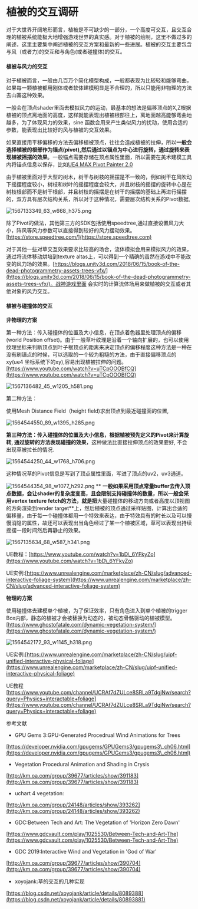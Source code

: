 # 植被的交互调研

对于大世界开阔地形而言，植被是不可缺少的一部分，一个高度可交互，且交互合理的植被系统能极大地增强游戏世界的真实感。对于植被的绘制，这里不做过多的阐述，这里主要集中阐述植被的交互方案和最新的一些进展。植被的交互主要包含与风（或者力)的交互和与角色(或者碰撞体)的交互。

#### 植被与风力的交互

&#x20;       对于植被而言，一般由几百万个简化模型构成，一般都表现为比较轻和能够弯曲，如果每一颗植被都用刚体或者软体建模明显是不合理的，所以只能用非物理的方法去山寨这种效果。

&#x20;       一般会在顶点shader里面去模拟风力的运动，最基本的想法是偏移顶点的X,Z根据植被的顶点离地面的高度，这样就能表现出植被根部往上，离地面越高能够弯曲地越多，为了体现风力的效果，sine 函数会用来产生类似风力的扰动，使用合适的参数，能表现出比较好的风与植被的交互效果。

&#x20;         如果直接用平移偏移的方法去偏移植被顶点，往往会造成植被的拉伸，所以**一般会选择植被的根部作为锚点(pivot),然后通过以锚点为中心进行旋转，通过旋转来表现植被摇摆的效果**。一般锚点需要存储在顶点属性里面，所以需要在美术建模工具内将锚点信息以保存，比如[UE4 MAX Pivot Painter 2.0](https://docs.unrealengine.com/zh-CN/Engine/Content/Tools/PivotPainter/PivotPainter2/index.html)

&#x20;      由于植被里面对于大型的树木，树干与树枝的摇摆是不一致的，例如树干在风吹动下摇摆程度较小，树枝和树叶的摇摆程度会较大，并且树枝的摇摆的旋转中心是在树枝根部而不是树干根部，并且树枝的摇摆是在树干的摇摆的基础上再进行摇摆的，双方具有层次结构关系，所以对于这种情况，需要层次结构关系的Pivot数据,

![1567133349\_63\_w668\_h375.png](http://km.oa.com/files/photos/captures/201908/1567133349\_63\_w668\_h375.png)

&#x20;      除了Pivot的做法，其他第三方的SDK包括使用speedtree,通过直接设置风力大小，阵风等风力参数可以直接得到较好的风力摆动效果。[https://store.speedtree.com/](https://store.speedtree.com)

&#x20;       对于其他一些对草交互效果要求比较高的场合，流体模拟会用来模拟风力的效果，通过将流体移动烘培到texture altas上，可以得到一个精确的虽然在游戏中不能改变的风力场的效果。[https://blogs.unity3d.com/2018/06/15/book-of-the-dead-photogrammetry-assets-trees-vfx/](https://blogs.unity3d.com/2018/06/15/book-of-the-dead-photogrammetry-assets-trees-vfx/)。战神游戏里面 会实时的计算流体场用来做植被的交互或者其他对象的风力交互。

#### 植被与碰撞体的交互

**非物理的方案**&#x20;

第一种方法：传入碰撞体的位置及大小信息，在顶点着色器里处理顶点的偏移(world Position offset)。由于一般草叶纹理是沿着一个轴向扩展的，也可以使用纹理坐标来判断顶点到叶子根顶点的距离来决定顶点的偏移程度这种方法是一种在没有刷锚点的时候，可以选取的一个较为粗糙的方法，由于直接偏移顶点的xy(ue4 坐标系统下的xy),容易出现植被拉伸的问题。[https://www.youtube.com/watch?v=uTCpOOOBfCQ](https://www.youtube.com/watch?v=uTCpOOOBfCQ)

![1567136482\_45\_w1205\_h581.png](http://km.oa.com/files/photos/captures/201908/1567136482\_45\_w1205\_h581.png)

第二种方法：

使用Mesh Distance Field（height field)求出顶点到最近碰撞面的位置,&#x20;

![1564544550\_89\_w1395\_h285.png](http://km.oa.com/files/photos/captures/201907/1564544550\_89\_w1395\_h285.png)

**第三种方法：传入碰撞体的位置及大小信息，根据植被预先定义的Pivot来计算旋转, 通过旋转的方法表现碰撞的效果**，这种做法比直接拉伸顶点的效果要好, 不会出现草被拉长的情况.

![1564544250\_44\_w1768\_h706.png](http://km.oa.com/files/photos/captures/201907/1564544250\_44\_w1768\_h706.png)

这种情况草的Pivot信息是写到了顶点属性里面，写进了顶点的uv2，uv3通道。

![1564544354\_98\_w1077\_h292.png](http://km.oa.com/files/photos/captures/201907/1564544354\_98\_w1077\_h292.png)        ** **一般如果采用顶点常量buffer去传入顶点数据，会让shader的复杂度变高，且会限制支持碰撞体的数量，所以一般会采用vertex texture fetch的方法，就是把**大量碰撞体的移动方向或者高度以顶视图的方向渲染到render target**上，然后植被的顶点通过采样贴图，计算出合适的偏移量，由于每一个碰撞体都用一个特效来表达，由于特效具有的时长以及可以慢慢消隐的属性，故还可以表现出当角色经过了某一个植被区域，草可以表现出持续摇摆一段时间然后再静止的效果。

![1567135634\_68\_w587\_h341.png](http://km.oa.com/files/photos/captures/201908/1567135634\_68\_w587\_h341.png)

UE教程：[https://www.youtube.com/watch?v=1bD\_6YFkyZo](https://www.youtube.com/watch?v=1bD\_6YFkyZo)

UE实例:[https://www.unrealengine.com/marketplace/zh-CN/slug/advanced-interactive-foliage-system](https://www.unrealengine.com/marketplace/zh-CN/slug/advanced-interactive-foliage-system)

**物理的方案**

使用碰撞体去建模单个植被，为了保证效率，只有角色进入到单个植被的trigger Box内部，静态的植被才会被替换为动态的，被动态骨骼驱动的植被模型。[https://www.ghostofatale.com/dynamic-vegetation-system/](https://www.ghostofatale.com/dynamic-vegetation-system/)

![1564542172\_93\_w1145\_h318.png](http://km.oa.com/files/photos/captures/201907/1564542172\_93\_w1145\_h318.png)

UE实例:[https://www.unrealengine.com/marketplace/zh-CN/slug/uipf-unified-interactive-physical-foliage](https://www.unrealengine.com/marketplace/zh-CN/slug/uipf-unified-interactive-physical-foliage)

UE教程[https://www.youtube.com/channel/UCRAf7dZULce8SRLa9TdgjNw/search?query=Physics+interactable+foliage](https://www.youtube.com/channel/UCRAf7dZULce8SRLa9TdgjNw/search?query=Physics+interactable+foliage)

参考文献

* GPU Gems 3:GPU-Generated Procedrual Wind Animations for Trees

[https://developer.nvidia.com/gpugems/GPUGems3/gpugems3\_ch06.html](https://developer.nvidia.com/gpugems/GPUGems3/gpugems3\_ch06.html)

* Vegetation Procedural Animation and Shading in Crysis

[http://km.oa.com/group/39677/articles/show/391183](http://km.oa.com/group/39677/articles/show/391183)

* uchart 4 vegetation:

[http://km.oa.com/group/24148/articles/show/393262](http://km.oa.com/group/24148/articles/show/393262)

* GDC:Between Tech and Art: The Vegetation of 'Horizon Zero Dawn'

&#x20;[https://www.gdcvault.com/play/1025530/Between-Tech-and-Art-The](https://www.gdcvault.com/play/1025530/Between-Tech-and-Art-The)

* GDC 2019:Interactive Wind and Vegetation in 'God of War'

[http://km.oa.com/group/39677/articles/show/390704](http://km.oa.com/group/39677/articles/show/390704)

* xoyojank:草的交互的几种实现

[https://blog.csdn.net/xoyojank/article/details/8089388](https://blog.csdn.net/xoyojank/article/details/80893881)
